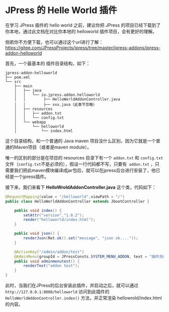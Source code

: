 # JPress 的 Helle World 插件



在学习 JPress 插件的 hello world 之前，建议你把 JPress 的项目已经下载到了你本地，通过此文档在对比你本地的 helloworld 插件项目，会有更好的理解。

倘若你不方便下载，也可以通过这个url进行了解：<a href="https://gitee.com/JPressProjects/jpress/tree/master/jpress-addons/jpress-addon-helloworld" target="_blank">https://gitee.com/JPressProjects/jpress/tree/master/jpress-addons/jpress-addon-helloworld</a>

首先，一个最基本的 插件目录结构，如下：

```
jpress-addon-helloworld
├── pom.xml
└── src
    ├── main
    │   ├── java
    │   │   └── io.jpress.addon.helloworld
    │   │        ├── HelloWorldAddonController.java
    │   │        ├── xxx.java（此章节忽略）
    │   ├── resources
    │   │   ├── addon.txt
    │   │   └── config.txt
    │   └── webapp
    │       └── helloworld
    │           └── index.html
```
这个目录结构，和一个普通的 Java maven 项目没什么区别，因为它就是一个普通的Maven项目（或者是maven module）。

唯一的区别的部分是在项目的 resources 目录下有一个 `addon.txt` 和 `config.txt` 文件（`config.txt`不是必须的），假设一行代码都不写，只要有` addon.txt` ，只需要我们把此maven模块编译成jar包后，就可以在jpress后台进行安装了，他已经是一个jpress插件。


接下来，我们来看下 **HelloWroldAddonController.java** 这个类，代码如下：

```java
@RequestMapping(value = "/helloworld",viewPath = "/")
public class HelloWorldAddonController extends JbootController {

    public void index() {
        setAttr("version","1.0.2");
        render("helloworld/index.html");
    }

    public void json() {
        renderJson(Ret.ok().set("message", "json ok...."));
    }

    @ActionKey("/admin/addon/test")
    @AdminMenu(groupId = JPressConsts.SYSTEM_MENU_ADDON, text = "插件测试")
    public void adminmenutest() {
        renderText("addon test");
    }
}
```

此时，当我们在JPress的后台安装此插件，并启动之后，就可以通过 `http://127.0.0.1:8080/helloworld` 访问到此插件的 `HelloWorldAddonController.index()` 方法，并正常渲染 hellowrold/index.html 的内容。
